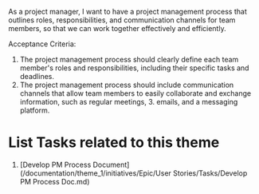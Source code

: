As a project manager, I want to have a project management process that outlines roles, responsibilities, and communication channels for team members, so that we can work together effectively and efficiently.

Acceptance Criteria:
1. The project management process should clearly define each team member's roles and responsibilities, including their specific tasks and deadlines.
2. The project management process should include communication channels that allow team members to easily collaborate and exchange information, such as regular meetings, 3. emails, and a messaging platform.

# List Tasks related to this theme
1. [Develop PM Process Document](/documentation/theme_1/initiatives/Epic/User Stories/Tasks/Develop PM Process Doc.md)
